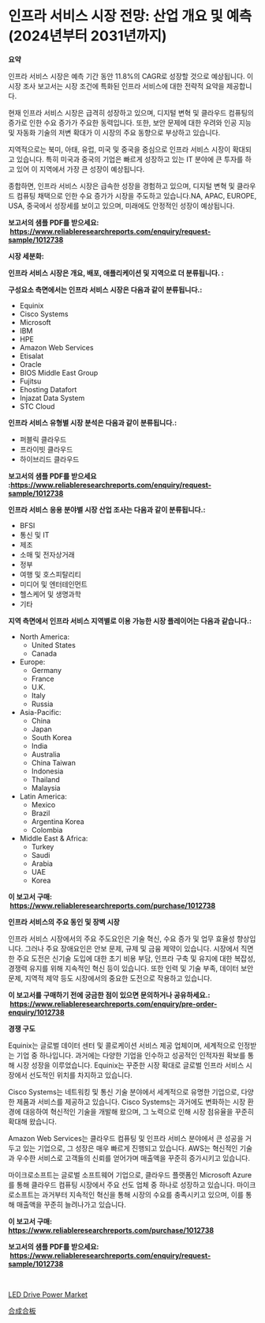 <p><h1>인프라 서비스 시장 전망: 산업 개요 및 예측 (2024년부터 2031년까지)</h1></p><p><strong>요약</strong></p>
<p><p>인프라 서비스 시장은 예측 기간 동안 11.8%의 CAGR로 성장할 것으로 예상됩니다. 이 시장 조사 보고서는 시장 조건에 특화된 인프라 서비스에 대한 전략적 요약을 제공합니다.</p><p>현재 인프라 서비스 시장은 급격히 성장하고 있으며, 디지털 변혁 및 클라우드 컴퓨팅의 증가로 인한 수요 증가가 주요한 동력입니다. 또한, 보안 문제에 대한 우려와 인공 지능 및 자동화 기술의 저변 확대가 이 시장의 주요 동향으로 부상하고 있습니다.</p><p>지역적으로는 북미, 아태, 유럽, 미국 및 중국을 중심으로 인프라 서비스 시장이 확대되고 있습니다. 특히 미국과 중국의 기업은 빠르게 성장하고 있는 IT 분야에 큰 투자를 하고 있어 이 지역에서 가장 큰 성장이 예상됩니다.</p><p>종합하면, 인프라 서비스 시장은 급속한 성장을 경험하고 있으며, 디지털 변혁 및 클라우드 컴퓨팅 채택으로 인한 수요 증가가 시장을 주도하고 있습니다.NA, APAC, EUROPE, USA, 중국에서 성장세를 보이고 있으며, 미래에도 안정적인 성장이 예상됩니다.</p></p>
<p><strong>보고서의 샘플 PDF를 받으세요: &nbsp;<a href="https://www.reliableresearchreports.com/enquiry/request-sample/1012738">https://www.reliableresearchreports.com/enquiry/request-sample/1012738</a></strong></p>
<p><strong>시장 세분화:</strong></p>
<p><strong> 인프라 서비스 시장은 개요, 배포, 애플리케이션 및 지역으로 더 분류됩니다. :</strong></p>
<p><strong>구성요소 측면에서는 인프라 서비스 시장은 다음과 같이 분류됩니다.:</strong></p>
<p><ul><li>Equinix</li><li>Cisco Systems</li><li>Microsoft</li><li>IBM</li><li>HPE</li><li>Amazon Web Services</li><li>Etisalat</li><li>Oracle</li><li>BIOS Middle East Group</li><li>Fujitsu</li><li>Ehosting Datafort</li><li>Injazat Data System</li><li>STC Cloud</li></ul></p>
<p><strong> 인프라 서비스 유형별 시장 분석은 다음과 같이 분류됩니다.:</strong></p>
<p><ul><li>퍼블릭 클라우드</li><li>프라이빗 클라우드</li><li>하이브리드 클라우드</li></ul></p>
<p><strong>보고서의 샘플 PDF를 받으세요 :<a href="https://www.reliableresearchreports.com/enquiry/request-sample/1012738">https://www.reliableresearchreports.com/enquiry/request-sample/1012738</a></strong></p>
<p><strong> 인프라 서비스 응용 분야별 시장 산업 조사는 다음과 같이 분류됩니다.:</strong></p>
<p><ul><li>BFSI</li><li>통신 및 IT</li><li>제조</li><li>소매 및 전자상거래</li><li>정부</li><li>여행 및 호스피탈리티</li><li>미디어 및 엔터테인먼트</li><li>헬스케어 및 생명과학</li><li>기타</li></ul></p>
<p><strong>지역 측면에서 인프라 서비스 지역별로 이용 가능한 시장 플레이어는 다음과 같습니다.:</strong></p>
<p><ul>
    <li>
        North America:
        <ul>
            <li>United States</li>
            <li>Canada</li>
        </ul>
    </li>
    <li>
        Europe:
        <ul>
            <li>Germany</li>
            <li>France</li>
            <li>U.K.</li>
            <li>Italy</li>
            <li>Russia</li>
        </ul>
    </li>
    <li>
        Asia-Pacific:
        <ul>
            <li>China</li>
            <li>Japan</li>
            <li>South Korea</li>
            <li>India</li>
            <li>Australia</li>
            <li>China Taiwan</li>
            <li>Indonesia</li>
            <li>Thailand</li>
            <li>Malaysia</li>
        </ul>
    </li>
    <li>
        Latin America:
        <ul>
            <li>Mexico</li>
            <li>Brazil</li>
            <li>Argentina Korea</li>
            <li>Colombia</li>
        </ul>
    </li>
    <li>
        Middle East & Africa:
        <ul>
            <li>Turkey</li>
            <li>Saudi</li>
            <li>Arabia</li>
            <li>UAE</li>
            <li>Korea</li>
        </ul>
    </li>
    </ul></p>
<p><strong>이 보고서 구매: &nbsp;<a href="https://www.reliableresearchreports.com/purchase/1012738">https://www.reliableresearchreports.com/purchase/1012738</a></strong></p>
<p><strong>인프라 서비스의 주요 동인 및 장벽 시장</strong></p>
<p><p>인프라 서비스 시장에서의 주요 주도요인은 기술 혁신, 수요 증가 및 업무 효율성 향상입니다. 그러나 주요 장애요인은 안보 문제, 규제 및 금융 제약이 있습니다. 시장에서 직면한 주요 도전은 신기술 도입에 대한 초기 비용 부담, 인프라 구축 및 유지에 대한 복잡성, 경쟁력 유지를 위해 지속적인 혁신 등이 있습니다. 또한 인력 및 기술 부족, 데이터 보안 문제, 지역적 제약 등도 시장에서의 중요한 도전으로 작용하고 있습니다.</p></p>
<p><strong>이 보고서를 구매하기 전에 궁금한 점이 있으면 문의하거나 공유하세요.: &nbsp;<a href="https://www.reliableresearchreports.com/enquiry/pre-order-enquiry/1012738">https://www.reliableresearchreports.com/enquiry/pre-order-enquiry/1012738</a></strong></p>
<p><strong>경쟁 구도</strong></p>
<p><p>Equinix는 글로벌 데이터 센터 및 콜로케이션 서비스 제공 업체이며, 세계적으로 인정받는 기업 중 하나입니다. 과거에는 다양한 기업을 인수하고 성공적인 인적자원 확보를 통해 시장 성장을 이루었습니다. Equinix는 꾸준한 시장 확대로 글로벌 인프라 서비스 시장에서 선도적인 위치를 차지하고 있습니다.</p><p>Cisco Systems는 네트워킹 및 통신 기술 분야에서 세계적으로 유명한 기업으로, 다양한 제품과 서비스를 제공하고 있습니다. Cisco Systems는 과거에도 변화하는 시장 환경에 대응하여 혁신적인 기술을 개발해 왔으며, 그 노력으로 인해 시장 점유율을 꾸준히 확대해 왔습니다.</p><p>Amazon Web Services는 클라우드 컴퓨팅 및 인프라 서비스 분야에서 큰 성공을 거두고 있는 기업으로, 그 성장은 매우 빠르게 진행되고 있습니다. AWS는 혁신적인 기술과 우수한 서비스로 고객들의 신뢰를 얻어가며 매출액을 꾸준히 증가시키고 있습니다.</p><p>마이크로소프트는 글로벌 소프트웨어 기업으로, 클라우드 플랫폼인 Microsoft Azure를 통해 클라우드 컴퓨팅 시장에서 주요 선도 업체 중 하나로 성장하고 있습니다. 마이크로소프트는 과거부터 지속적인 혁신을 통해 시장의 수요를 충족시키고 있으며, 이를 통해 매출액을 꾸준히 늘려나가고 있습니다.</p></p>
<p><strong>이 보고서 구매: &nbsp; <a href="https://www.reliableresearchreports.com/purchase/1012738">https://www.reliableresearchreports.com/purchase/1012738</a></strong></p>
<p><strong>보고서의 샘플 PDF를 받으세요: &nbsp;<a href="https://www.reliableresearchreports.com/enquiry/request-sample/1012738">https://www.reliableresearchreports.com/enquiry/request-sample/1012738</a></strong><strong></strong></p>
<p>&nbsp;</p>
<p><p><a href="https://github.com/ChiragRP21/Market-Research-Report-List-4/blob/main/led-drive-power-market.md">LED Drive Power Market</a></p><p><a href="https://github.com/xemfu2379520/Market-Research-Report-List-1/blob/main/734310712221.md">合成合板</a></p></p>